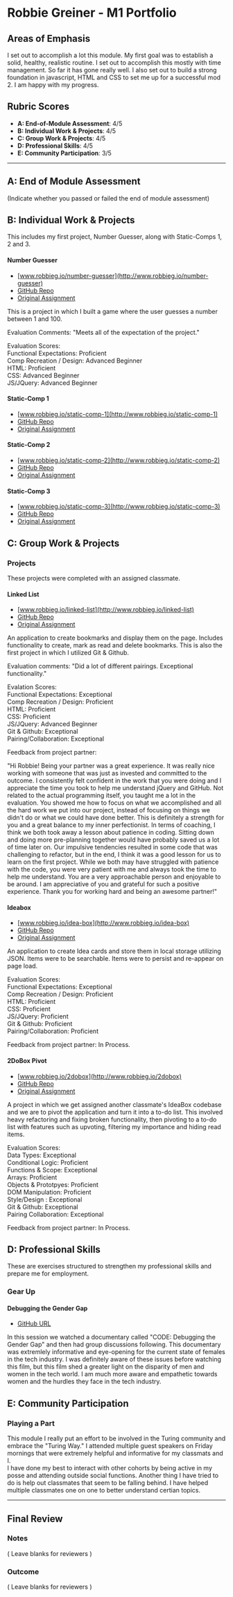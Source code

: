 # Robbie Greiner - M1 Portfolio

## Areas of Emphasis

I set out to accomplish a lot this module.  My first goal was to establish a solid, healthy, realistic routine.  I set
out to accomplish this mostly with time management.  So far it has gone really well.  I also set out to build a strong
foundation in javascript, HTML and CSS to set me up for a successful mod 2.  I am happy with my progress. 

## Rubric Scores

* **A: End-of-Module Assessment**: 4/5
* **B: Individual Work & Projects**: 4/5
* **C: Group Work & Projects**: 4/5
* **D: Professional Skills**: 4/5
* **E: Community Participation**: 3/5

-----------------------

## A: End of Module Assessment

(Indicate whether you passed or failed the end of module assessment)


## B: Individual Work & Projects

This includes my first project, Number Guesser, along with Static-Comps 1, 2 and 3.

#### Number Guesser

* [www.robbieg.io/number-guesser](http://www.robbieg.io/number-guesser)
* [GitHub Repo](https://github.com/robbiegreiner/number-guesser)
* [Original Assignment](http://frontend.turing.io/projects/number-guesser.html)

This is a project in which I built a game where the user guesses a number between 1 and 100.

Evaluation Comments: "Meets all of the expectation of the project."

Evaluation Scores:  
Functional Expectations: Proficient  
Comp Recreation / Design: Advanced Beginner  
HTML: Proficient  
CSS: Advanced Beginner  
JS/JQuery: Advanced Beginner


#### Static-Comp 1


* [www.robbieg.io/static-comp-1](http://www.robbieg.io/static-comp-1)
* [GitHub Repo](https://github.com/robbiegreiner/rg-comp-challenge-1)
* [Original Assignment](http://frontend.turing.io/projects/m1-static-comp-1.html)


#### Static-Comp 2

* [www.robbieg.io/static-comp-2](http://www.robbieg.io/static-comp-2)
* [GitHub Repo](https://github.com/robbiegreiner/rg-comp-challenge-2)
* [Original Assignment](http://frontend.turing.io/projects/m1-static-comp-2.html)


#### Static-Comp 3

* [www.robbieg.io/static-comp-3](http://www.robbieg.io/static-comp-3)
* [GitHub Repo](http://frontend.turing.io/projects/m1-static-comp-3.html)
* [Original Assignment](http://frontend.turing.io/projects/m1-static-comp-3.html)


## C: Group Work & Projects

### Projects

These projects were completed with an assigned classmate.

#### Linked List

* [www.robbieg.io/linked-list](http://www.robbieg.io/linked-list)
* [GitHub Repo](https://github.com/robbiegreiner/linked-list)
* [Original Assignment](http://frontend.turing.io/projects/linked-list.html)

An application to create bookmarks and display them on the page.  Includes functionality to create, mark as read
and delete bookmarks.  This is also the first project in which I utilized Git & Github.

Evaluation comments: "Did a lot of different pairings. Exceptional functionality."

Evalation Scores:  
Functional Expectations: Exceptional  
Comp Recreation / Design: Proficient  
HTML: Proficient  
CSS: Proficient  
JS/JQuery: Advanced Beginner  
Git & Github: Exceptional  
Pairing/Collaboration: Exceptional

Feedback from project partner: 

"Hi Robbie! Being your partner was a great experience. It was really nice working with someone that was just as invested and committed to the outcome. I consistently felt confident in the work that you were doing and I appreciate the time you took to help me understand jQuery and GitHub. Not related to the actual programming itself, you taught me a lot in the evaluation. You showed me how to focus on what we accomplished and all the hard work we put into our project, instead of focusing on things we didn't do or what we could have done better. This is definitely a strength for you and a great balance to my inner perfectionist. In terms of coaching, I think we both took away a lesson about patience in coding. Sitting down and doing more pre-planning together would have probably saved us a lot of time later on. Our impulsive tendencies resulted in some code that was challenging to refactor, but in the end, I think it was a good lesson for us to learn on the first project. While we both may have struggled with patience with the code, you were very patient with me and always took the time to help me understand. You are a very approachable person and enjoyable to be around. I am appreciative of you and grateful for such a positive experience. Thank you for working hard and being an awesome partner!"


#### Ideabox

* [www.robbieg.io/idea-box](http://www.robbieg.io/idea-box)
* [GitHub Repo](https://github.com/robbiegreiner/Idea-Box-1706)
* [Original Assignment](http://frontend.turing.io/projects/ideabox.html)

An application to create Idea cards and store them in local storage utilizing JSON. Items were to be 
searchable.  Items were to persist and re-appear on page load.

Evaluation Scores:  
Functional Expectations: Exceptional  
Comp Recreation / Design: Proficient  
HTML: Proficient  
CSS: Proficient  
JS/JQuery: Proficient  
Git & Github: Proficient  
Pairing/Collaboration: Proficient

Feedback from project partner: In Process.


#### 2DoBox Pivot

* [www.robbieg.io/2dobox](http://www.robbieg.io/2dobox)
* [GitHub Repo](https://github.com/robbiegreiner/2DoBox-Pivot)
* [Original Assignment](http://frontend.turing.io/projects/2DoBox-Pivot-Mod1.html)

A project in which we get assigned another classmate's IdeaBox codebase and we are to pivot the application
and turn it into a to-do list.  This involved heavy refactoring and fixing broken functionality, then pivoting
to a to-do list with features such as upvoting, filtering my importance and hiding read items.

Evaluation Scores:  
Data Types: Exceptional  
Conditional Logic: Proficient  
Functions & Scope: Exceptional  
Arrays: Proficient  
Objects & Prototpyes: Proficient  
DOM Manipulation: Proficient  
Style/Design : Exceptional  
Git & Github: Exceptional  
Pairing Collaboration: Exceptional  

Feedback from project partner: In Process.


## D: Professional Skills
These are exercises structured to strengthen my professional skills and prepare me for employment. 

### Gear Up
#### Debugging the Gender Gap

* [GitHub URL](https://github.com/turingschool/gear-up/blob/master/code_debugging_the_gender_gap.markdown)

In this session we watched a documentary called "CODE: Debugging the Gender Gap" and then had group discussions
following.  This documentary was extremlely informative and eye-opening for the current state of females 
in the tech industry.  I was definitely aware of these issues before watching this film, but this film 
shed a greater light on the disparity of men and women in the tech world.  I am much more aware and empathetic 
towards women and the hurdles they face in the tech industry.

## E: Community Participation

### Playing a Part

This module I really put an effort to be involved in the Turing community and embrace the "Turing Way."  I attended
multiple guest speakers on Friday mornings that were extremely helpful and informative for my classmats and I.  
I have done my best to interact with other cohorts by being active in my posse and attending outside social functions.
Another thing I have tried to do is help out classmates that seem to be falling behind.  I have helped multiple classmates
one on one to better understand certian topics.

------------------

## Final Review

### Notes

( Leave blanks for reviewers )

### Outcome

( Leave blanks for reviewers )
